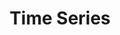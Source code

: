 ---
title: "Time Series"
description: "Time series analysis with simple models"
tags:
  - Time Series
weight: 17
type: project
---
